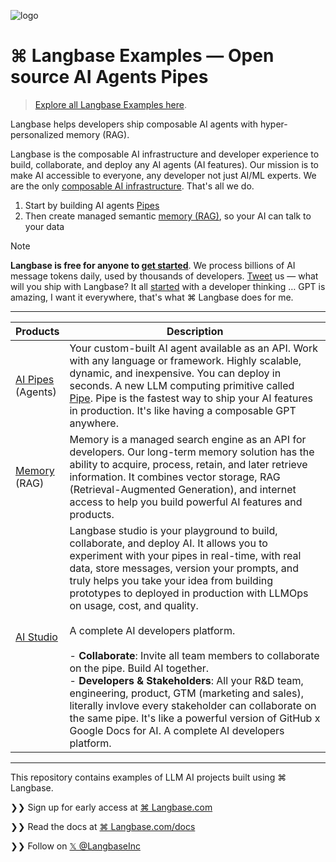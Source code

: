 ![logo](https://github.com/LangbaseInc/langbase-examples/assets/960133/38cbbe97-a6f4-4682-ba64-0f98ce2700c8)

# ⌘ Langbase Examples — Open source AI Agents Pipes

>[Explore all Langbase Examples here](https://github.com/LangbaseInc/langbase/tree/main/examples).

Langbase helps developers ship composable AI agents with hyper-personalized memory (RAG).

Langbase is the composable AI infrastructure and developer experience to build, collaborate, and deploy any AI agents (AI features). Our mission is to make AI accessible to everyone, any developer not just AI/ML experts. We are the only [composable AI infrastructure][composable]. That's all we do.

1. Start by building AI agents [Pipes][pipe]
2. Then create managed semantic [memory (RAG)][memory], so your AI can talk to your data


> [!NOTE]  
> **Langbase is free for anyone to [get started][signup]**.
> We process billions of AI message tokens daily, used by thousands of developers. [Tweet][x] us — what will you ship with Langbase?
> It all [started][start] with a developer thinking … GPT is amazing, I want it everywhere, that's what ⌘ Langbase does for me.

---


| Products | Description |
|----------|-------------|
| [AI Pipes][pipe]<br>(Agents) | Your custom-built AI agent available as an API. Work with any language or framework. Highly scalable, dynamic, and inexpensive. You can deploy in seconds. A new LLM computing primitive called [Pipe][pipe]. Pipe is the fastest way to ship your AI features in production. It's like having a composable GPT anywhere. |
| [Memory](https://langbase.com/docs/memory/overview)<br>(RAG) | Memory is a managed search engine as an API for developers. Our long-term memory solution has the ability to acquire, process, retain, and later retrieve information. It combines vector storage, RAG (Retrieval-Augmented Generation), and internet access to help you build powerful AI features and products. |
| [AI Studio](https://langbase.com/studio) | Langbase studio is your playground to build, collaborate, and deploy AI. It allows you to experiment with your pipes in real-time, with real data, store messages, version your prompts, and truly helps you take your idea from building prototypes to deployed in production with LLMOps on usage, cost, and quality.<br><br>A complete AI developers platform.<br><br>- **Collaborate**: Invite all team members to collaborate on the pipe. Build AI together.<br>- **Developers & Stakeholders**: All your R&D team, engineering, product, GTM (marketing and sales), literally invlove every stakeholder can collaborate on the same pipe. It's like a powerful version of GitHub x Google Docs for AI. A complete AI developers platform. |

---

This repository contains examples of LLM AI projects built using ⌘ Langbase.

❯❯ Sign up for early access at [⌘ Langbase.com](https://langbase.com)

❯❯ Read the docs at [⌘ Langbase.com/docs](https://langbase.com)

❯❯ Follow on [𝕏 @LangbaseInc](https://langbase.fyi/x)


[pipe]: https://langbase.com/docs/pipe/overview
[memory]: https://langbase.com/docs/memory/overview
[studio]: https://langbase.com
[composable]: https://langbase.com/docs/composable-ai
[start]: https://langbase.fyi/starting-langbase
[signup]: https://langbase.fyi/awesome
[x]: https://twitter.com/LangbaseInc
[li]: https://www.linkedin.com/company/langbase/
[email]: mailto:support@langbase.com?subject=Pipe-Quickstart&body=Ref:%20https://langbase.com/docs/pipe/quickstart
